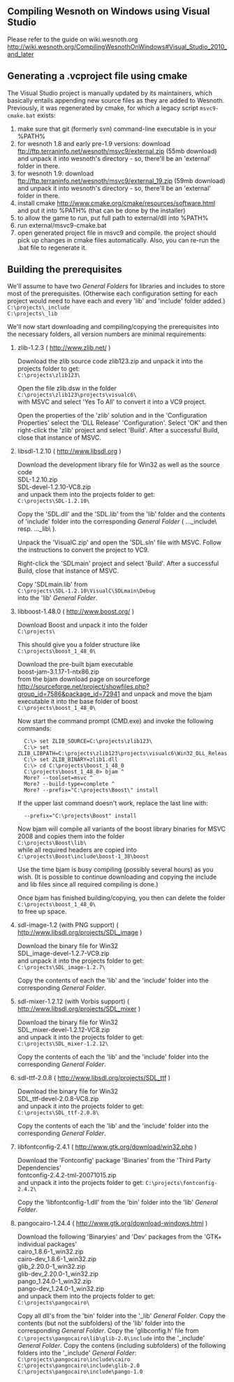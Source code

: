 ## Compiling Wesnoth on Windows using Visual Studio

Please refer to the guide on wiki.wesnoth.org  
http://wiki.wesnoth.org/CompilingWesnothOnWindows#Visual_Studio_2010_and_later


## Generating a .vcproject file using cmake

The Visual Studio project is manually updated by its maintainers, which basically
entails appending new source files as they are added to Wesnoth. Previously, it
was regenerated by cmake, for which a legacy script `msvc9-cmake.bat` exists:

   1. make sure that git (formerly svn) command-line executable is in your %PATH%
   2. for wesnoth 1.8 and early pre-1.9 versions: download
      ftp://ftp.terraninfo.net/wesnoth/msvc9/external.zip (55mb download) and
      unpack it into wesnoth's directory - so, there'll be an 'external'
      folder in there.
   3. for wesnoth 1.9: download
      ftp://ftp.terraninfo.net/wesnoth/msvc9/external_19.zip (59mb download)
      and unpack it into wesnoth's directory - so, there'll be an 'external'
      folder in there.
   4. install cmake http://www.cmake.org/cmake/resources/software.html and
      put it into %PATH% (that can be done by the installer)
   5. to allow the game to run, put full path to external/dll into %PATH%
   6. run external/msvc9-cmake.bat
   7. open generated project file in msvc9 and compile. the project should
      pick up changes in cmake files automatically. Also, you can re-run the
      .bat file to regenerate it.


## Building the prerequisites

We'll assume to have two *General Folders* for libraries and includes to store
most of the prerequisites. (Otherwise each configuration setting for each
project would need to have each and every 'lib' and 'include' folder added.)  
  `C:\projects\_include`  
  `C:\projects\_lib`

We'll now start downloading and compiling/copying the prerequisites into the necessary
folders, all version numbers are minimal requirements:


   1. zlib-1.2.3 ( http://www.zlib.net/ )

      Download the zlib source code
      	zlib123.zip
      and unpack it into the projects folder to get:  
      	`C:\projects\zlib123\`

      Open the file zlib.dsw in the folder  
      	`C:\projects\zlib123\projects\visualc6\`  
      with MSVC and select 'Yes To All' to convert it into a VC9 project.

      Open the properties of the 'zlib' solution and in the
      'Configuration Properties' select the 'DLL Release'
      'Configuration'. Select 'OK' and then right-click the 'zlib'
      project and select 'Build'. After a successful Build, close that
      instance of MSVC.


   2. libsdl-1.2.10 ( http://www.libsdl.org )

      Download the development library file for Win32 as well as the
      source code  
      	SDL-1.2.10.zip  
      	SDL-devel-1.2.10-VC8.zip  
      and unpack them into the projects folder to get:  
      	`C:\projects\SDL-1.2.10\`

      Copy the 'SDL.dll' and the 'SDL.lib' from the 'lib' folder
      and the contents of 'include' folder into the corresponding
      *General Folder* ( ...\_include\ resp. ...\_lib\ ).

      Unpack the 'VisualC.zip' and open the 'SDL.sln' file with MSVC.
      Follow the instructions to convert the project to VC9.

      Right-click the 'SDLmain' project and select 'Build'. After a
      successful Build, close that instance of MSVC.

      Copy 'SDLmain.lib' from  
      	`C:\projects\SDL-1.2.10\VisualC\SDLmain\Debug`  
      into the 'lib' *General Folder*.


   3. libboost-1.48.0 ( http://www.boost.org/ )

      Download Boost and unpack it into the folder  
      	`C:\projects\`

      This should give you a folder structure like  
      	`C:\projects\boost_1_48_0\`

      Download the pre-built bjam executable  
      	boost-jam-3.1.17-1-ntx86.zip  
      from the bjam download page on sourceforge
      	http://sourceforge.net/project/showfiles.php?group_id=7586&package_id=72941
      and unpack and move the bjam executable it into the base folder
      of boost  
      	`C:\projects\boost_1_48_0\`

      Now start the command prompt (CMD.exe) and invoke the following
      commands:
      ```
      	C:\> set ZLIB_SOURCE=C:\projects\zlib123\
      	C:\> set ZLIB_LIBPATH=C:\projects\zlib123\projects\visualc6\Win32_DLL_Release
      	C:\> set ZLIB_BINARY=zlib1.dll
      	C:\> cd C:\projects\boost_1_48_0
      	C:\projects\boost_1_48_0> bjam ^
      	More? --toolset=msvc ^
      	More? --build-type=complete ^
      	More? --prefix="C:\projects\Boost\" install
      ```

      If the upper last command doesn't work, replace the last line with:
      ```
      	--prefix="C:\projects\Boost" install
      ```

      Now bjam will compile all variants of the boost library binaries
      for MSVC 2008 and copies them into the folder  
      	`C:\projects\Boost\lib\`  
      while all required headers are copied into  
      	`C:\projects\Boost\include\boost-1_38\boost`

      Use the time bjam is busy compiling (possibly several hours) as
      you wish. (It is possible to continue downloading and copying
      the include and lib files since all required compiling is done.)

      Once bjam has finished building/copying, you then can delete
      the folder  
      	`C:\projects\boost_1_48_0\`  
      to free up space.


   4. sdl-image-1.2 (with PNG support)
      	( http://www.libsdl.org/projects/SDL_image )

      Download the binary file for Win32  
      	SDL_image-devel-1.2.7-VC9.zip  
      and unpack it into the projects folder to get:  
      	`C:\projects\SDL_image-1.2.7\`

      Copy the contents of each the 'lib' and the 'include' folder
      into the corresponding *General Folder*.


   5. sdl-mixer-1.2.12 (with Vorbis support)
      	( http://www.libsdl.org/projects/SDL_mixer )

      Download the binary file for Win32  
      	SDL_mixer-devel-1.2.12-VC8.zip  
      and unpack it into the projects folder to get:  
      	`C:\projects\SDL_mixer-1.2.12\`

      Copy the contents of each the 'lib' and the 'include' folder
      into the corresponding *General Folder*.


   6. sdl-ttf-2.0.8 ( http://www.libsdl.org/projects/SDL_ttf )

      Download the binary file for Win32  
      	SDL_ttf-devel-2.0.8-VC8.zip  
      and unpack it into the projects folder to get:  
      	`C:\projects\SDL_ttf-2.0.8\`

      Copy the contents of each the 'lib' and the 'include' folder
      into the corresponding *General Folder*.


   7. libfontconfig-2.4.1
      	( http://www.gtk.org/download/win32.php )

      Download the 'Fontconfig' package 'Binaries' from the
      'Third Party Dependencies'  
      	fontconfig-2.4.2-tml-20071015.zip  
      and unpack it into the projects folder to get:
      	`C:\projects\fontconfig-2.4.2\`

      Copy the 'libfontconfig-1.dll' from the 'bin' folder into the
      'lib' *General Folder*.


   8. pangocairo-1.24.4 ( http://www.gtk.org/download-windows.html )

      Download the following 'Binaryies' and 'Dev' packages from the
      'GTK+ individual packages'  
      	cairo_1.8.6-1_win32.zip  
      	cairo-dev_1.8.6-1_win32.zip  
      	glib_2.20.0-1_win32.zip  
      	glib-dev_2.20.0-1_win32.zip  
      	pango_1.24.0-1_win32.zip  
      	pango-dev_1.24.0-1_win32.zip  
      and unpack them into the projects folder to get:  
      	`C:\projects\pangocairo\`

      Copy all dll's from the 'bin' folder into the '_lib'
      *General Folder*.
      Copy the contents (but not the subfolders) of the 'lib' folder
      into the corresponding *General Folder*.
      Copy the 'glibconfig.h' file from  
      `C:\projects\pangocairo\lib\glib-2.0\include` into the '_include'  
      *General Folder*.
      Copy the contens (including subfolders) of the following folders
      into the '_include' *General Folder*:  
      	`C:\projects\pangocairo\include\cairo`  
      	`C:\projects\pangocairo\include\glib-2.0`  
      	`C:\projects\pangocairo\include\pango-1.0`
